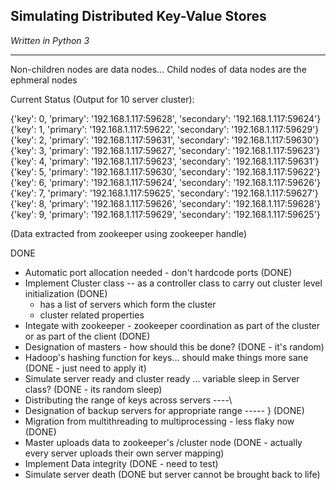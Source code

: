 ## Simulating Distributed Key-Value Stores
_Written in Python 3_
***

Non-children nodes are data nodes...
Child nodes of data nodes are the ephmeral nodes


Current Status (Output for 10 server cluster):

{'key': 0,
 'primary': '192.168.1.117:59628',
 'secondary': '192.168.1.117:59624'}
{'key': 1,
 'primary': '192.168.1.117:59622',
 'secondary': '192.168.1.117:59629'}
{'key': 2,
 'primary': '192.168.1.117:59631',
 'secondary': '192.168.1.117:59630'}
{'key': 3,
 'primary': '192.168.1.117:59627',
 'secondary': '192.168.1.117:59623'}
{'key': 4,
 'primary': '192.168.1.117:59623',
 'secondary': '192.168.1.117:59631'}
{'key': 5,
 'primary': '192.168.1.117:59630',
 'secondary': '192.168.1.117:59622'}
{'key': 6,
 'primary': '192.168.1.117:59624',
 'secondary': '192.168.1.117:59626'}
{'key': 7,
 'primary': '192.168.1.117:59625',
 'secondary': '192.168.1.117:59627'}
{'key': 8,
 'primary': '192.168.1.117:59626',
 'secondary': '192.168.1.117:59628'}
{'key': 9,
 'primary': '192.168.1.117:59629',
 'secondary': '192.168.1.117:59625'}

(Data extracted from zookeeper using zookeeper handle)

DONE
* Automatic port allocation needed - don't hardcode ports (DONE)
* Implement Cluster class -- as a controller class to carry out cluster level initialization (DONE)
    * has a list of servers which form the cluster 
    * cluster related properties 
* Integate with zookeeper - zookeeper coordination as part of the cluster or as part of the client (DONE)
* Designation of masters - how should this be done? (DONE - it's random)
* Hadoop's hashing function for keys... should make things more sane (DONE - just need to apply it)
* Simulate server ready and cluster ready ... variable sleep in Server class? (DONE - its random sleep)
* Distributing the range of keys across servers  		----\
* Designation of backup servers for appropriate range	----- } (DONE) 
* Migration from multithreading to multiprocessing - less flaky now (DONE)
* Master uploads data to zookeeper's /cluster node  (DONE - actually every server uploads their own server mapping)
* Implement Data integrity (DONE - need to test)
* Simulate server death (DONE but server cannot be brought back to life)

